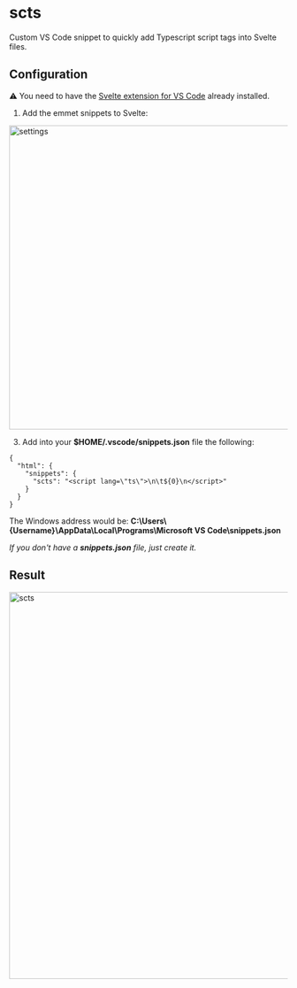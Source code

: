 # scts

Custom VS Code snippet to quickly add Typescript script tags into Svelte files.

## Configuration

⚠ You need to have the [Svelte extension for VS Code](https://marketplace.visualstudio.com/items?itemName=svelte.svelte-vscode) already installed.

1. Add the emmet snippets to Svelte:
   
<img src="https://i.ibb.co/pW8tjGm/settings.png" alt="settings" width="550">

3. Add into your **$HOME/.vscode/snippets.json** file the following:

```
{
  "html": {
    "snippets": {
      "scts": "<script lang=\"ts\">\n\t${0}\n</script>"
    }
  }
}
```

The Windows address would be: **C:\Users\\{Username}\AppData\Local\Programs\Microsoft VS Code\snippets.json**

_If you don't have a **snippets.json** file, just create it._

## Result

<img src="https://i.ibb.co/FWkKbwp/scts.gif" alt="scts" width="700">
